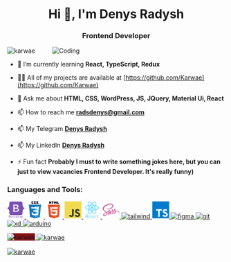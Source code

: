 
<h1 align="center">Hi 👋, I'm Denys Radysh</h1>
<h3 align="center">Frontend Developer</h3>
<img align="right" alt="Coding" width="400" border-radius="20px" src="https://img.etimg.com/thumb/width-1200,height-900,imgsize-638053,resizemode-1,msid-84146083/prime/technology-and-startups/booting-up-developer-economy-how-tech-startups-are-helping-coders-build-and-test-software-faster.jpg">

<p align="left"> <img src="https://komarev.com/ghpvc/?username=karwae&label=Profile%20views&color=0e75b6&style=flat" alt="karwae" /> </p>

- 🌱 I’m currently learning **React, TypeScript, Redux**

- 👨‍💻 All of my projects are available at [https://github.com/Karwae](https://github.com/Karwae)

- 💬 Ask me about **HTML, CSS, WordPress, JS, JQuery, Material Ui, React**

- 📫 How to reach me **radsdenys@gmail.com**

- 📫 My Telegram **<a href="https://t.me/denys_radysh" target="blank"> Denys Radysh </a>**

- 📫 My LinkedIn **<a href="https://www.linkedin.com/in/denis-radysh/" target="blank"> Denys Radysh </a>** 

- ⚡ Fun fact **Probably I must to write something jokes here, but you can just to view vacancies Frontend Developer. It's really funny)**

<h3 align="left">Languages and Tools:</h3>
<p align="left"> </a> <a href="https://getbootstrap.com" target="_blank" rel="noreferrer"> <img src="https://raw.githubusercontent.com/devicons/devicon/master/icons/bootstrap/bootstrap-plain-wordmark.svg" alt="bootstrap" width="40" height="40"/> </a> <a href="https://www.w3schools.com/css/" target="_blank" rel="noreferrer"> <img src="https://raw.githubusercontent.com/devicons/devicon/master/icons/css3/css3-original-wordmark.svg" alt="css3" width="40" height="40"/><a href="https://www.w3.org/html/" target="_blank" rel="noreferrer"> <img src="https://raw.githubusercontent.com/devicons/devicon/master/icons/html5/html5-original-wordmark.svg" alt="html5" width="40" height="40"/> </a> <a href="https://developer.mozilla.org/en-US/docs/Web/JavaScript" target="_blank" rel="noreferrer"> <img src="https://raw.githubusercontent.com/devicons/devicon/master/icons/javascript/javascript-original.svg" alt="javascript" width="40" height="40"/> </a> <a href="https://reactjs.org/" target="_blank" rel="noreferrer"> <img src="https://raw.githubusercontent.com/devicons/devicon/master/icons/react/react-original-wordmark.svg" alt="react" width="40" height="40"/> </a> <a href="https://sass-lang.com" target="_blank" rel="noreferrer"> <img src="https://raw.githubusercontent.com/devicons/devicon/master/icons/sass/sass-original.svg" alt="sass" width="40" height="40"/> </a> <a href="https://tailwindcss.com/" target="_blank" rel="noreferrer"> <img src="https://www.vectorlogo.zone/logos/tailwindcss/tailwindcss-icon.svg" alt="tailwind" width="40" height="40"/> </a> <a href="https://www.typescriptlang.org/" target="_blank" rel="noreferrer"> <img src="https://raw.githubusercontent.com/devicons/devicon/master/icons/typescript/typescript-original.svg" alt="typescript" width="40" height="40"/> </a> </a> <a href="https://www.figma.com/" target="_blank" rel="noreferrer"> <img src="https://www.vectorlogo.zone/logos/figma/figma-icon.svg" alt="figma" width="40" height="40"/> </a> <a href="https://git-scm.com/" target="_blank" rel="noreferrer"> <img src="https://www.vectorlogo.zone/logos/git-scm/git-scm-icon.svg" alt="git" width="40" height="40"/> </a> <a href="https://www.adobe.com/products/xd.html" target="_blank" rel="noreferrer"> <img src="https://cdn.worldvectorlogo.com/logos/adobe-xd.svg" alt="xd" width="40" height="40"/> </a> <a href="https://www.arduino.cc/" target="_blank" rel="noreferrer"> <img src="https://cdn.worldvectorlogo.com/logos/arduino-1.svg" alt="arduino" width="40" height="40"/>  </p>

<p><img align="left" style="background-color:#871115;" src="https://github-readme-stats.vercel.app/api/top-langs?username=karwae&show_icons=true&locale=en&layout=compact" alt="karwae" /></p>

<p>&nbsp;<img align="center" src="https://github-readme-stats.vercel.app/api?username=karwae&show_icons=true&locale=en" alt="karwae" /></p>

<p><img align="center" src="https://github-readme-streak-stats.herokuapp.com/?user=karwae&" alt="karwae" /></p>
